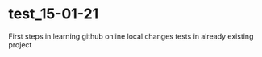 # test_15-01-21

First steps in learning github online
local changes tests in already existing project
